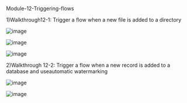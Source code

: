 Module-12-Triggering-flows

1)Walkthrough12-1: Trigger a flow when a new file is added to a directory

![image](https://user-images.githubusercontent.com/70746268/121697355-9a9bec80-caea-11eb-9c02-38436f6f3871.png)

![image](https://user-images.githubusercontent.com/70746268/121697394-a4bdeb00-caea-11eb-93e3-6346dad7220f.png)

![image](https://user-images.githubusercontent.com/70746268/121697431-b0a9ad00-caea-11eb-96fb-c50e713a077a.png)

2)Walkthrough 12-2: Trigger a flow when a new record is added to a database and useautomatic watermarking

![image](https://user-images.githubusercontent.com/70746268/121701637-ba351400-caee-11eb-8ccd-00917bb5f247.png)

![image](https://user-images.githubusercontent.com/70746268/121703816-d0dc6a80-caf0-11eb-9d21-2894d4b97617.png)

